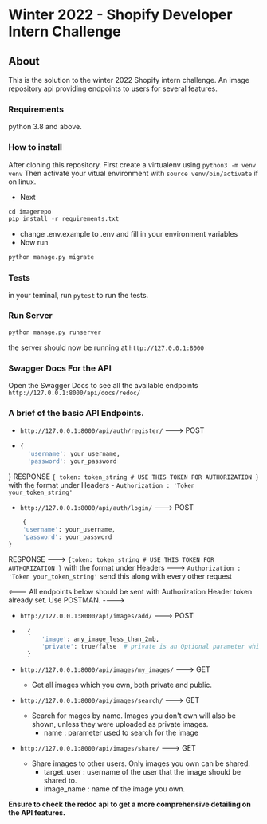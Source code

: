# Winter 2022 -  Shopify Developer Intern Challenge

## About
This is the solution to the winter 2022 Shopify intern challenge. An image repository api providing endpoints to users for several features.

### Requirements
python 3.8 and above.

### How to install
After cloning this repository.
First create a virtualenv using `python3 -m venv venv`
Then activate your vitual environment with  `source venv/bin/activate` if on linux.
- Next   
```python
cd imagerepo
pip install -r requirements.txt
```
- change .env.example to .env and fill in your environment variables
- Now run
```python
python manage.py migrate
```

### Tests
in your teminal, run `pytest` to run the tests.

### Run Server
```python 
python manage.py runserver
```
the server should now be running at `http://127.0.0.1:8000`

### Swagger Docs For the API
Open the Swagger Docs to see all the available endpoints
`http://127.0.0.1:8000/api/docs/redoc/`
  


### A brief of the basic API Endpoints.

- `http://127.0.0.1:8000/api/auth/register/` ---> POST
- ```python
  {
    'username': your_username, 
    'password': your_password
} RESPONSE
`{ token: token_string # USE THIS TOKEN FOR AUTHORIZATION }` with the format under Headers  - `Authorization : 'Token your_token_string'` 

- `http://127.0.0.1:8000/api/auth/login/` ---> POST 
```python
    {
    'username': your_username, 
    'password': your_password
}
``` 
RESPONSE ---> `{token: token_string # USE THIS TOKEN FOR AUTHORIZATION }` with the format under Headers  ---> `Authorization : 'Token your_token_string'` send  this along with every other request 

<--- All endpoints below should be sent with Authorization Header token already set. Use POSTMAN. ---->

- `http://127.0.0.1:8000/api/images/add/` ---> POST
- ```python
    {
        'image': any_image_less_than_2mb, 
        'private': true/false  # private is an Optional parameter which defaults to false
    }
    ```

- `http://127.0.0.1:8000/api/images/my_images/` ---> GET
    - Get all images which you own, both private and public.

- `http://127.0.0.1:8000/api/images/search/` ---> GET
    - Search for mages by name. Images you don't own will also be shown, unless they were uploaded as private images.
        - name : parameter used to search for the image

- `http://127.0.0.1:8000/api/images/share/` ---> GET
    - Share images to other users. Only images you own can be shared.
        - target_user : username of the user that the image should be shared to.
        - image_name : name of the image you own.

**Ensure to check the redoc api to get a more comprehensive detailing on the API features.**